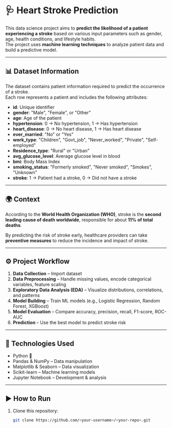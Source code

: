 # 🩺 Heart Stroke Prediction

This data science project aims to **predict the likelihood of a patient experiencing a stroke** based on various input parameters such as gender, age, health conditions, and lifestyle habits.  
The project uses **machine learning techniques** to analyze patient data and build a predictive model.

---

## 📊 Dataset Information
The dataset contains patient information required to predict the occurrence of a stroke.  
Each row represents a patient and includes the following attributes:

- **id**: Unique identifier  
- **gender**: "Male", "Female", or "Other"  
- **age**: Age of the patient  
- **hypertension**: 0 → No hypertension, 1 → Has hypertension  
- **heart_disease**: 0 → No heart disease, 1 → Has heart disease  
- **ever_married**: "No" or "Yes"  
- **work_type**: "Children", "Govt_job", "Never_worked", "Private", "Self-employed"  
- **Residence_type**: "Rural" or "Urban"  
- **avg_glucose_level**: Average glucose level in blood  
- **bmi**: Body Mass Index  
- **smoking_status**: "Formerly smoked", "Never smoked", "Smokes", "Unknown"  
- **stroke**: 1 → Patient had a stroke, 0 → Did not have a stroke  

---

## 🌍 Context
According to the **World Health Organization (WHO)**, stroke is the **second leading cause of death worldwide**, responsible for about **11% of total deaths**.  

By predicting the risk of stroke early, healthcare providers can take **preventive measures** to reduce the incidence and impact of stroke.

---

## ⚙️ Project Workflow
1. **Data Collection** – Import dataset  
2. **Data Preprocessing** – Handle missing values, encode categorical variables, feature scaling  
3. **Exploratory Data Analysis (EDA)** – Visualize distributions, correlations, and patterns  
4. **Model Building** – Train ML models (e.g., Logistic Regression, Random Forest, XGBoost)  
5. **Model Evaluation** – Compare accuracy, precision, recall, F1-score, ROC-AUC  
6. **Prediction** – Use the best model to predict stroke risk  

---

## 🚀 Technologies Used
- Python 🐍  
- Pandas & NumPy – Data manipulation  
- Matplotlib & Seaborn – Data visualization  
- Scikit-learn – Machine learning models  
- Jupyter Notebook – Development & analysis  

---

## ▶️ How to Run
1. Clone this repository:
   ```bash
   git clone https://github.com/<your-username>/<your-repo>.git
